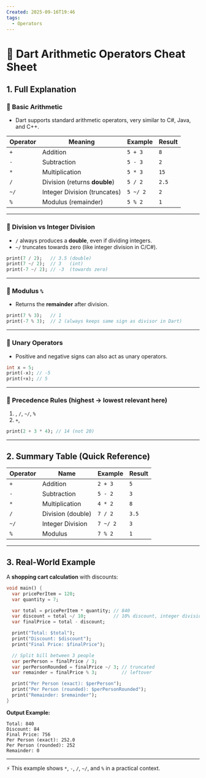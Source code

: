 ```yaml
---
Created: 2025-09-16T19:46
tags:
  - Operators
---
```

# 🧩 Dart Arithmetic Operators Cheat Sheet

## 1. Full Explanation

### 🔹 Basic Arithmetic

- Dart supports standard arithmetic operators, very similar to C#, Java, and C++.

|Operator|Meaning|Example|Result|
|---|---|---|---|
|`+`|Addition|`5 + 3`|`8`|
|`-`|Subtraction|`5 - 3`|`2`|
|`*`|Multiplication|`5 * 3`|`15`|
|`/`|Division (returns **double**)|`5 / 2`|`2.5`|
|`~/`|Integer Division (truncates)|`5 ~/ 2`|`2`|
|`%`|Modulus (remainder)|`5 % 2`|`1`|

---

### 🔹 Division vs Integer Division

- `/` always produces a **double**, even if dividing integers.
- `~/` truncates towards zero (like integer division in C/C#).

```Dart
print(7 / 2);   // 3.5 (double)
print(7 ~/ 2);  // 3   (int)
print(-7 ~/ 2); // -3  (towards zero)

```

---

### 🔹 Modulus `%`

- Returns the **remainder** after division.

```Dart
print(7 % 3);   // 1
print(-7 % 3);  // 2 (always keeps same sign as divisor in Dart)

```

---

### 🔹 Unary Operators

- Positive and negative signs can also act as unary operators.

```Dart
int x = 5;
print(-x); // -5
print(+x); // 5

```

---

### 🔹 Precedence Rules (highest → lowest relevant here)

1. , `/`, `~/`, `%`
2. `+`,

```Dart
print(2 + 3 * 4); // 14 (not 20)

```

---

## 2. Summary Table (Quick Reference)

|Operator|Name|Example|Result|
|---|---|---|---|
|`+`|Addition|`2 + 3`|`5`|
|`-`|Subtraction|`5 - 2`|`3`|
|`*`|Multiplication|`4 * 2`|`8`|
|`/`|Division (double)|`7 / 2`|`3.5`|
|`~/`|Integer Division|`7 ~/ 2`|`3`|
|`%`|Modulus|`7 % 2`|`1`|

---

## 3. Real-World Example

A **shopping cart calculation** with discounts:

```Dart
void main() {
  var pricePerItem = 120;
  var quantity = 7;

  var total = pricePerItem * quantity; // 840
  var discount = total ~/ 10;          // 10% discount, integer division
  var finalPrice = total - discount;

  print("Total: $total");
  print("Discount: $discount");
  print("Final Price: $finalPrice");

  // Split bill between 3 people
  var perPerson = finalPrice / 3;
  var perPersonRounded = finalPrice ~/ 3; // truncated
  var remainder = finalPrice % 3;         // leftover

  print("Per Person (exact): $perPerson");
  print("Per Person (rounded): $perPersonRounded");
  print("Remainder: $remainder");
}

```

**Output Example:**

```Plain
Total: 840
Discount: 84
Final Price: 756
Per Person (exact): 252.0
Per Person (rounded): 252
Remainder: 0

```

---

⚡ This example shows `*`, `-`, `/`, `~/`, and `%` in a practical context.